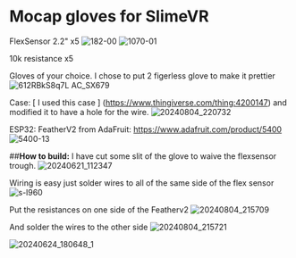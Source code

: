 # Mocap gloves for SlimeVR

FlexSensor 2.2" x5
![182-00](https://github.com/user-attachments/assets/d7b9dc47-64e4-46c6-9428-821c17ad21d6)
![1070-01](https://github.com/user-attachments/assets/73aec79d-447e-4f99-bd3b-dd7476fa87de)

10k resistance x5

Gloves of your choice. I chose to put 2 figerless glove to make it prettier
![612RBkS8q7L _AC_SX679_](https://github.com/user-attachments/assets/a67b9726-dd63-4628-ad4e-4eb43ddd0c52)

Case:
[ I used this case ] (https://www.thingiverse.com/thing:4200147) and modified it to have a hole for the wire. 
![20240804_220732](https://github.com/user-attachments/assets/6e04c2a0-9dad-40e9-8da4-b8877253c835)

ESP32:
FeatherV2 from AdaFruit:
https://www.adafruit.com/product/5400
![5400-13](https://github.com/user-attachments/assets/1f44f644-999b-4f10-ac1b-c2d30fe99bfd)

##**How to build:**
I have cut some slit of the glove to waive the flexsensor trough. 
 ![20240621_112347](https://github.com/user-attachments/assets/8ab241df-8c4b-4965-ade1-8f581a6688fd)

Wiring is easy just solder wires to all of the same side of the flex sensor 
![s-l960](https://github.com/user-attachments/assets/d1ab0d50-5145-4e97-9453-d61a661a1002)

Put the resistances on one side of the Featherv2
![20240804_215709](https://github.com/user-attachments/assets/dfd16e30-fd1e-48c2-b028-d1a7e98d9100)

And solder the wires to the other side
![20240804_215721](https://github.com/user-attachments/assets/61e62f3a-48e1-4e59-940a-301538ade69c)

![20240624_180648_1](https://github.com/user-attachments/assets/4174ca0c-9379-43f4-adf1-b5780762082f)
